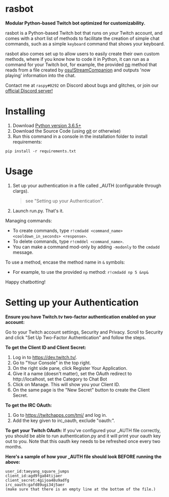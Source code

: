 # rasbot
**Modular Python-based Twitch bot optimized for customizability.**

rasbot is a Python-based Twitch bot that runs on *your* Twitch account, 
and comes with a short list of methods to facilitate the creation of simple chat commands, 
such as a simple `keyboard` command that shows your keyboard.

rasbot also comes set up to allow users to easily create their own custom methods, 
where if you know how to code it in Python, it can run as a command for your Twitch bot, 
for example, the provided [np](https://github.com/raspy-on-osu/rasbot/blob/master/methods/np.py) 
method that reads from a file created by [osu!StreamCompanion](https://github.com/Piotrekol/StreamCompanion) 
and outputs 'now playing' information into the chat.

Contact me at `raspy#0292` on Discord about bugs and glitches,
or join our [official Discord server!](https://discord.gg/qpyT4zx)

# Installing
1. Download [Python version 3.6.5+](https://www.python.org/downloads/)
2. Download the Source Code (using [git](https://git-scm.com/downloads) or otherwise)
3. Run this command in a console in the installation folder to install requirements:
```
pip install -r requirements.txt
```

# Usage
1. Set up your authentication in a file called \_AUTH (configurable through clargs).
      > see "Setting up your Authentication".
2. Launch run.py. That's it.

Managing commands:
- To create commands, type `r!cmdadd <command_name> <cooldown_in_seconds> <response>`.
- To delete commands, type `r!cmddel <command_name>`.
- You can make a command mod-only by adding `-modonly` to the `cmdadd` message.

To use a method, encase the method name in `&` symbols:
- For example, to use the provided `np` method: `r!cmdadd np 5 &np&`

Happy chatbotting!

# Setting up your Authentication
**Ensure you have Twitch.tv two-factor authentication enabled on your account:**

Go to your Twitch account settings, Security and Privacy.
Scroll to Security and click "Set Up Two-Factor Authentication" and follow the steps.

**To get the Client ID and Client Secret:**
1. Log in to https://dev.twitch.tv/.
2. Go to "Your Console" in the top right.
3. On the right side pane, click Register Your Application.
4. Give it a name (doesn't matter), set the OAuth redirect to http://localhost, set the Category to Chat Bot
5. Click on Manage. This will show you your Client ID.
6. On the same page is the "New Secret" button to create the Client Secret.

**To get the IRC OAuth:**
1. Go to https://twitchapps.com/tmi/ and log in.
2. Add the key given to irc_oauth, exclude "oauth:".

**To get your Twitch OAuth:**
If you've configured your \_AUTH file correctly, you should be able to run authentication.py and it will print your oauth key out to you.
Note that this oauth key needs to be refreshed once every two months.

**Here's a sample of how your \_AUTH file should look BEFORE running the above:**
```
user_id:taeyang_square_jumps
client_id:agd9fga84tijaer
client_secret:4gijoa48u9adfg
irc_oauth:gafd89ugi34j5aer
(make sure that there is an empty line at the bottom of the file.)
```


